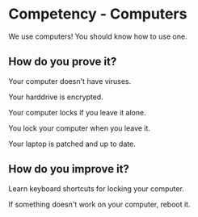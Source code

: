 # Competency - Computers

We use computers!  You should know how to use one.

## How do you prove it?

Your computer doesn't have viruses.  

Your harddrive is encrypted.

Your computer locks if you leave it alone.

You lock your computer when you leave it.

Your laptop is patched and up to date.

## How do you improve it?

Learn keyboard shortcuts for locking your computer.

If something doesn't work on your computer, reboot it.

